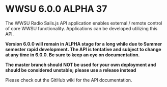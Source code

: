 # WWSU 6.0.0 ALPHA 37
The WWSU Radio Sails.js API application enables external / remote control of core WWSU functionality. Applications can be developed utilizing this API. 

**Version 6.0.0 will remain in ALPHA stage for a long while due to Summer semester rapid development. The API is tentative and subject to change at any time in 6.0.0. Be sure to keep an eye on documentation.**

**The master branch should NOT be used for your own deployment and should be considered unstable; please use a release instead**

Please check out the GitHub wiki for the API documentation.
